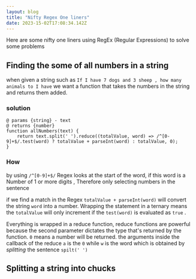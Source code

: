 ```yaml
---
layout: blog
title: "Nifty Regex One liners"
date: 2023-15-02T17:08:34.142Z
---
```



Here are some nifty one liners using RegEx (Regular Expressions) to solve some problems

## Finding the some of all numbers in a string
when given a string such as `If I have 7 dogs and 3 sheep , how many animals to I have` we want a function that takes the numbers in the string and returns them added.
### solution
```
@ params {string} - text
@ returns {number}
function allNumbers(text) {
    return text.split(' ').reduce((totalValue, word) => /^[0-9]+$/.test(word) ? totalValue + parseInt(word) : totalValue, 0);
}
```
### How

by using `/^[0-9]+$/` Regex looks at the start of the word, if this word is a Number of 1 or more digits , Therefore only selecting numbers in the sentence

if we find a match in the Regex `totalValue + parseInt(word)` will convert the string `word` into a number. Wrapping the statement in a ternary means the `totalValue` will only increment if the `test(word)` is evaluated as `true` . 

Everything is wrapped in a reduce function, reduce functions are powerful because the second parameter dictates the type that's returned by the function. `0` means a number will be returned. the arguments inside the callback of the reduce `a` is the `0` while `w` is the word which is obtained by *splitting* the sentence `spilt(' ')`

## Splitting a string into chucks



